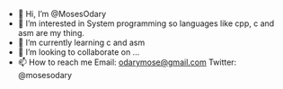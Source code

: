 - 👋 Hi, I’m @MosesOdary
- 👀 I’m interested in System programming so languages like cpp, c and asm are my thing.
- 🌱 I’m currently learning c and asm
- 💞️ I’m looking to collaborate on ...
- 📫 How to reach me 
Email: odarymose@gmail.com
Twitter: @mosesodary

<!---
MosesOdary/MosesOdary is a ✨ special ✨ repository because its `README.md` (this file) appears on your GitHub profile.
You can click the Preview link to take a look at your changes.
--->

